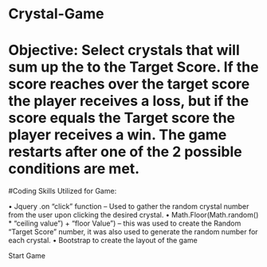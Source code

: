 # Crystal-Game

# Objective:  Select crystals that will sum up the to the Target Score.  If the score reaches over the target score the player receives a loss, but if the score equals the Target score the player receives a win.  The game restarts after one of the 2 possible conditions are met.  

#Coding Skills Utilized for Game:

•	Jquery .on “click” function – Used to gather the random crystal number from the user upon clicking the desired crystal.
•	Math.Floor(Math.random() * “ceiling value”) + “floor Value”) – this was used to create the Random “Target Score” number, it was also used to generate the random number for each crystal.
•	Bootstrap to create the layout of the game

Start Game
